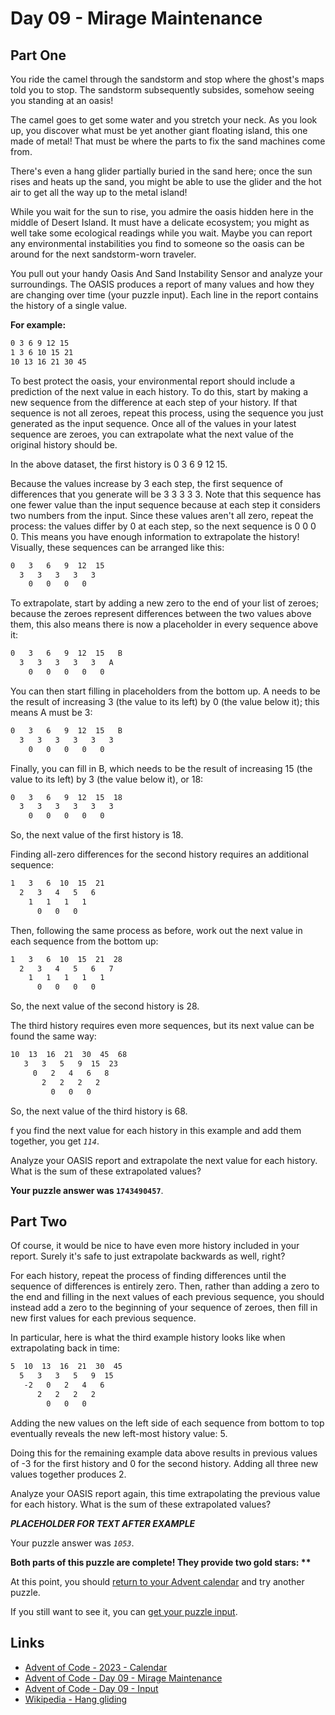 # Day 09 - Mirage Maintenance

## Part One

You ride the camel through the sandstorm and
stop where the ghost's maps told you to stop.
The sandstorm subsequently subsides, somehow seeing you standing at an oasis!

The camel goes to get some water and you stretch your neck.
As you look up, you discover what must be yet another giant floating island,
this one made of metal!
That must be where the parts to fix the sand machines come from.

There's even a hang glider partially buried in the sand here;
once the sun rises and heats up the sand,
you might be able to use the glider and
the hot air to get all the way up to the metal island!

While you wait for the sun to rise,
you admire the oasis hidden here in the middle of Desert Island.
It must have a delicate ecosystem;
you might as well take some ecological readings while you wait.
Maybe you can report any environmental instabilities you find to
someone so the oasis can be around for the next sandstorm-worn traveler.

You pull out your handy Oasis And Sand Instability Sensor and
analyze your surroundings.
The OASIS produces a report of many values and
how they are changing over time (your puzzle input).
Each line in the report contains the history of a single value.

**For example:**

```txt
0 3 6 9 12 15
1 3 6 10 15 21
10 13 16 21 30 45
```
To best protect the oasis,
your environmental report should include a prediction of
the next value in each history.
To do this,
start by making a new sequence from the difference at each step of your history.
If that sequence is not all zeroes,
repeat this process, using the sequence you just generated as
the input sequence.
Once all of the values in your latest sequence are zeroes,
you can extrapolate what the next value of the original history should be.

In the above dataset,
the first history is 0 3 6 9 12 15.

Because the values increase by 3 each step,
the first sequence of differences that you generate will be 3 3 3 3 3.
Note that this sequence has one fewer value than
the input sequence because
at each step it considers two numbers from the input.
Since these values aren't all zero, repeat the process:
the values differ by 0 at each step, so the next sequence is 0 0 0 0.
This means you have enough information to extrapolate the history!
Visually, these sequences can be arranged like this:

```txt
0   3   6   9  12  15
  3   3   3   3   3
    0   0   0   0
```

To extrapolate, start by adding a new zero to the end of your list of zeroes;
because the zeroes represent differences between the two values above them,
this also means there is now a placeholder in every sequence above it:

```txt
0   3   6   9  12  15   B
  3   3   3   3   3   A
    0   0   0   0   0
```

You can then start filling in placeholders from the bottom up.
A needs to be the result of increasing 3 (the value to its left)
by 0 (the value below it); this means A must be 3:

```txt
0   3   6   9  12  15   B
  3   3   3   3   3   3
    0   0   0   0   0
```

Finally, you can fill in B,
which needs to be the result of increasing 15
(the value to its left) by 3 (the value below it), or 18:

```txt
0   3   6   9  12  15  18
  3   3   3   3   3   3
    0   0   0   0   0
```

So, the next value of the first history is 18.

Finding all-zero differences for
the second history requires an additional sequence:

```txt
1   3   6  10  15  21
  2   3   4   5   6
    1   1   1   1
      0   0   0
```

Then, following the same process as before,
work out the next value in each sequence from the bottom up:

```txt
1   3   6  10  15  21  28
  2   3   4   5   6   7
    1   1   1   1   1
      0   0   0   0
```

So, the next value of the second history is 28.

The third history requires even more sequences,
but its next value can be found the same way:

```txt
10  13  16  21  30  45  68
   3   3   5   9  15  23
     0   2   4   6   8
       2   2   2   2
         0   0   0
```

So, the next value of the third history is 68.

f you find the next value for each history in
this example and add them together, you get *`114`*.

Analyze your OASIS report and
extrapolate the next value for each history.
What is the sum of these extrapolated values?

**Your puzzle answer was `1743490457`**.

## Part Two

Of course, it would be nice to have even more history included in your report.
Surely it's safe to just extrapolate backwards as well, right?

For each history,
repeat the process of finding differences until the sequence of
differences is entirely zero.
Then, rather than adding a zero to the end and filling in
the next values of each previous sequence,
you should instead add a zero to the beginning of your sequence of zeroes,
then fill in new first values for each previous sequence.

In particular, here is what the third example history looks like when extrapolating back in time:

```txt
5  10  13  16  21  30  45
  5   3   3   5   9  15
   -2   0   2   4   6
      2   2   2   2
        0   0   0
```

Adding the new values on the left side of each sequence from
bottom to top eventually reveals the new left-most history value: 5.

Doing this for the remaining example data above results in
previous values of -3 for the first history and 0 for the second history.
Adding all three new values together produces 2.

Analyze your OASIS report again,
this time extrapolating the previous value for each history.
What is the sum of these extrapolated values?

***PLACEHOLDER FOR TEXT AFTER EXAMPLE***

Your puzzle answer was *`1053`*.

**Both parts of this puzzle are complete!
They provide two gold stars: \*\***

At this point,
you should [return to your Advent calendar][aoc-calendar] and
try another puzzle.

If you still want to see it,
you can [get your puzzle input][aoc-day09-input].

## Links


- [Advent of Code - 2023 - Calendar][aoc-calendar]
- [Advent of Code - Day 09 - Mirage Maintenance][aoc-day09]
- [Advent of Code - Day 09 - Input][aoc-day09-input]
- [Wikipedia - Hang gliding][wiki-hang-gliding]

<!-- Hidden References -->
[aoc-calendar]: https://adventofcode.com/2023 "Advent of Code - Year/Calendar"
[aoc-day09]: https://adventofcode.com/2023/day/9 "Advent of Code - Day 09"
[aoc-day09-input]: https://adventofcode.com/2023/day/9/input "Advent of Code - Day 04 - Input"
[wiki-hang-gliding]: https://en.wikipedia.org/wiki/Hang_gliding "Wikipedia - Hang gliding"
